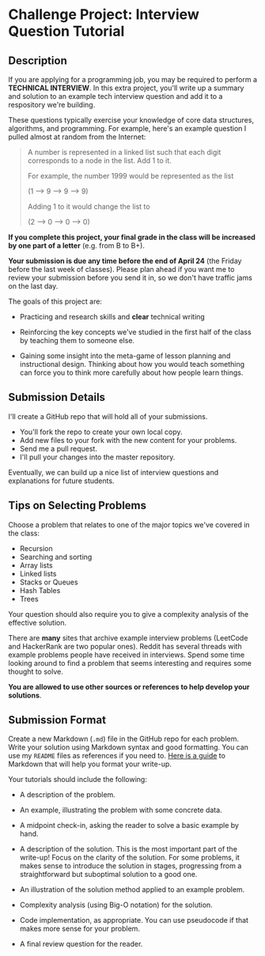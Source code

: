 # Challenge Project: Interview Question Tutorial

## Description

If you are applying for a programming job, you may be required to perform a **TECHNICAL INTERVIEW**. In this extra project, you'll write
up a summary and solution to an example tech interview question and add it to a respository we're building.

These questions typically exercise your knowledge of core data structures, algorithms, and programming. 
For example, here's an example question I pulled almost at random from the Internet:

>A number is represented in a linked list such that each digit corresponds to a node in the list. Add 1 to it. 
>
>For example, the number 1999 would be represented as the list 
> 
> (1 --> 9 --> 9 --> 9)
>
> Adding 1 to it would change the list to
>
> (2 --> 0 --> 0 --> 0)

**If you complete this project, your final grade in the class will be increased by one part of a letter** (e.g. from B to B+).

**Your submission is due any time before the end of April 24** (the Friday before the last week of classes). Please plan ahead if you
want me to review your submission before you send it in, so we don't have traffic jams on the last day.

The goals of this project are:

- Practicing and research skills and **clear** technical writing

- Reinforcing the key concepts we've studied in the first half of the class by teaching them to someone else.

- Gaining some insight into the meta-game of lesson planning and instructional design. Thinking about how you would teach something
can force you to think more carefully about how people learn things.


## Submission Details

I'll create a GitHub repo that will hold all of your submissions.

- You'll fork the repo to create your own local copy.
- Add new files to your fork with the new content for your problems.
- Send me a pull request.
- I'll pull your changes into the master repository.

Eventually, we can build up a nice list of interview questions and explanations for future students.

## Tips on Selecting Problems

Choose a problem that relates to one of the major topics we've covered in the class:

- Recursion
- Searching and sorting
- Array lists
- Linked lists
- Stacks or Queues
- Hash Tables
- Trees

Your question should also require you to give a complexity analysis of the effective solution.

There are **many** sites that archive example interview problems (LeetCode and HackerRank are two popular ones). Reddit has several 
threads with example problems people have received in interviews. Spend some time looking around to find a problem that seems interesting
and requires some thought to solve.

**You are allowed to use other sources or references to help develop your solutions**.

## Submission Format

Create a new Markdown (`.md`) file in the GitHub repo for each problem. Write your solution using Markdown syntax and good formatting.
You can use my `README` files as references if you need to. [Here is a guide](https://www.markdownguide.org/cheat-sheet/) to Markdown
that will help you format your write-up.

Your tutorials should include the following:

- A description of the problem.

- An example, illustrating the problem with some concrete data.

- A midpoint check-in, asking the reader to solve a basic example by hand.

- A description of the solution. This is the most important part of the write-up! Focus on the clarity of the solution. For some problems, it makes
sense to introduce the solution in stages, progressing from a straightforward but suboptimal solution to a good one.

- An illustration of the solution method applied to an example problem.

- Complexity analysis (using Big-O notation) for the solution.

- Code implementation, as appropriate. You can use pseudocode if that makes more sense for your problem.

- A final review question for the reader.
